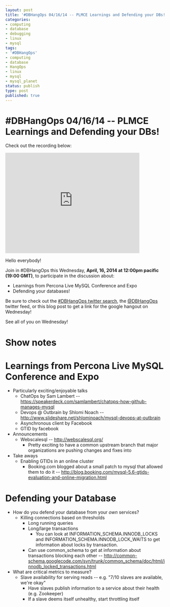 ```yaml
---
layout: post
title: '#DBHangOps 04/16/14 -- PLMCE Learnings and Defending your DBs!'
categories:
- computing
- database
- debugging
- linux
- mysql
tags:
- '#DBHangOps'
- computing
- database
- HangOps
- linux
- mysql
- mysql_planet
status: publish
type: post
published: true
---
```

\#DBHangOps 04/16/14 -- PLMCE Learnings and Defending your DBs!
=========================================================

Check out the recording below:

<iframe width="420" height="315" src="http://www.youtube.com/embed/Q0VsrYm6q9I" frameborder="0" allowfullscreen></iframe>

Hello everybody!

Join in \#DBHangOps this Wednesday, **April, 16, 2014 at 12:00pm pacific (19:00 GMT)**, to participate in the discussion about:

* Learnings from Percona Live MySQL Conference and Expo
* Defending your databases!

Be sure to check out the [\#DBHangOps twitter search](https://twitter.com/search/realtime?q=%23DBHangOps), the [@DBHangOps](https://twitter.com/dbhangops) twitter feed, or this blog post to get a link for the google hangout on Wednesday!

See all of you on Wednesday!


<a name="show-notes">Show notes</a>
===========

# Learnings from Percona Live MySQL Conference and Expo
* Particularly exciting/enjoyable talks
	* ChatOps by Sam Lambert -- https://speakerdeck.com/samlambert/chatops-how-github-manages-mysql
	* Devops @ Outbrain by Shlomi Noach -- http://www.slideshare.net/shlominoach/mysql-devops-at-outbrain
	* Asynchronous client by Facebook
	* GTID by facebook
* Announcements
	* Webscalesql -- http://webscalesql.org/
		* Pretty exciting to have a common upstream branch that major organizations are pushing changes and fixes into
* Take aways
	* Enabling GTIDs in an online cluster
		* Booking.com blogged about a small patch to mysql that allowed them to do it -- http://blog.booking.com/mysql-5.6-gtids-evaluation-and-online-migration.html


# Defending your Database
* How do you defend your database from your *own* services?
	* Killing connections based on thresholds
		* Long running queries
		* Long/large transactions
			* You can look at INFORMATION_SCHEMA.INNODB_LOCKS and INFORMATION_SCHEMA.INNODB_LOCK_WAITS to get information about locks by transaction.
		* Can use common_schema to get at information about transactions blocking each other -- http://common-schema.googlecode.com/svn/trunk/common_schema/doc/html/innodb_locked_transactions.html
* What are critical metrics to measure?
	* Slave availability for serving reads -- e.g. "7/10 slaves are available, we're okay"
		* Have slaves publish information to a service about their health (e.g. Zookeeper)
		* If a slave deems itself unhealthy, start throttling itself

